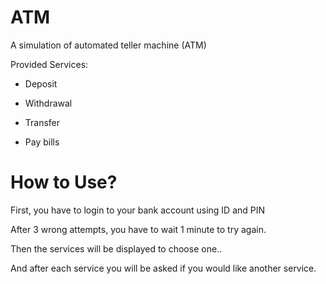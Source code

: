 # ATM
A simulation of automated teller machine (ATM)

Provided Services:
- Deposit

- Withdrawal

- Transfer

- Pay bills

# How to Use?
First, you have to login to your bank account using ID and PIN

After 3 wrong attempts, you have to wait 1 minute to try again.

Then the services will be displayed to choose one..

And after each service you will be asked if you would like another service.
